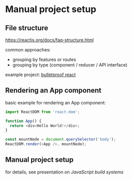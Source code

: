 # Manual project setup

## File structure

https://reactjs.org/docs/faq-structure.html

common approaches:

- grouping by features or routes
- grouping by type (component / reducer / API interface)

example project: [bulletproof react](https://github.com/alan2207/bulletproof-react)

## Rendering an App component

basic example for rendering an App component:

```js
import ReactDOM from 'react-dom';

function App() {
  return <div>Hello World!</div>;
}

const mountNode = document.querySelector('body');
ReactDOM.render(<App />, mountNode);
```

## Manual project setup

for details, see presentation on _JavaScript build systems_

